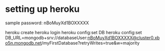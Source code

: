 # setting up heroku

sample password: nBoMuyXd1BOXXXXX

heroku create
heroku login
heroku config:set DB
heroku config:set DB_URL=mongodb+srv://databaseUser:nBoMuyXd1BOXXXXX@cluster0.xbo5n.mongodb.net/myFirstDatabase?retryWrites=true&w=majority